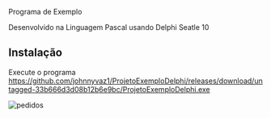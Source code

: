 Programa de Exemplo 

Desenvolvido na Linguagem Pascal usando Delphi Seatle 10


## Instalação
Execute o programa https://github.com/johnnyvaz1/ProjetoExemploDelphi/releases/download/untagged-33b666d3d08b12b6e9bc/ProjetoExemploDelphi.exe

![pedidos](https://github.com/johnnyvaz1/ProjetoExemploDelphi/blob/master/imagens/Image%201.png)


